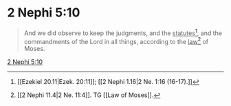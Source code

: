 # 2 Nephi 5:10

> And we did observe to keep the judgments, and the <u>statutes</u>[^a], and the commandments of the Lord in all things, according to the <u>law</u>[^b] of Moses.

[2 Nephi 5:10](https://www.churchofjesuschrist.org/study/scriptures/bofm/2-ne/5?lang=eng&id=p10#p10)


[^a]: [[Ezekiel 20.11|Ezek. 20:11]]; [[2 Nephi 1.16|2 Ne. 1:16 (16-17).]]
[^b]: [[2 Nephi 11.4|2 Ne. 11:4]]. TG [[Law of Moses]].
